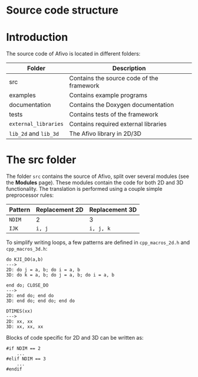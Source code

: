 # Source code structure

# Introduction

The source code of Afivo is located in different folders:

Folder | Description
---|---
src | Contains the source code of the framework
examples | Contains example programs
documentation | Contains the Doxygen documentation
tests | Contains tests of the framework
`external_libraries` | Contains required external libraries
`lib_2d` and `lib_3d` | The Afivo library in 2D/3D

# The src folder

The folder `src` contains the source of Afivo, split over several modules (see
the **Modules** page). These modules contain the code for both 2D and 3D
functionality. The translation is performed using a couple simple preprocessor
rules:

Pattern | Replacement 2D | Replacement 3D
---|---|---
`NDIM` | 2 | 3
`IJK` | `i, j` | `i, j, k`

To simplify writing loops, a few patterns are defined in
`cpp_macros_2d.h` and `cpp_macros_3d.h`:

    do KJI_DO(a,b)
    --->
    2D: do j = a, b; do i = a, b
    3D: do k = a, b; do j = a, b; do i = a, b

    end do; CLOSE_DO
    --->
    2D: end do; end do
    3D: end do; end do; end do

    DTIMES(xx)
    --->
    2D: xx, xx
    3D: xx, xx, xx

Blocks of code specific for 2D and 3D can be written as:

    #if NDIM == 2
        ...
    #elif NDIM == 3
        ...
    #endif


